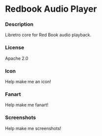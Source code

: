 # Redbook Audio Player

### Description

Libretro core for Red Book audio playback.

### License

Apache 2.0

### Icon

Help make me an icon!

### Fanart

Help make me fanart!

### Screenshots

Help make me screenshots!
